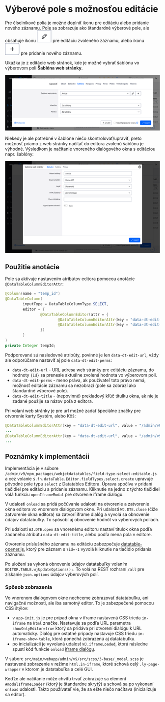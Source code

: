 # Výberové pole s možnosťou editácie

Pre číselníkové polia je možné doplniť ikonu pre editáciu alebo pridanie nového záznamu. Pole sa zobrazuje ako štandardné výberové pole, ale obsahuje ikonu ![](field-select-icon-edit.png ":no-zoom") pre editáciu zvoleného záznamu, alebo ikonu ![](field-select-icon-add.png ":no-zoom") pre pridanie nového záznamu.

Ukážka je z editácie web stránok, kde je možné vybrať šablónu vo výberovom poli **Šablóna web stránky**.

![](field-select.png)

Niekedy je ale potrebné v šablóne niečo skontrolovať/upraviť, preto možnosť priamo z web stránky načítať do editora zvolenú šablónu je výhodné. Výsledkom je načítanie vnoreného dialógového okna s editáciou napr. šablóny:

![](field-select-editable.png)

## Použitie anotácie

Pole sa aktivuje nastavením atribútov editora pomocou anotácie ```@DataTableColumnEditorAttr```:

```java
@Column(name = "temp_id")
@DataTableColumn(
        inputType = DataTableColumnType.SELECT,
        editor = {
                @DataTableColumnEditor(attr = {
                        @DataTableColumnEditorAttr(key = "data-dt-edit-url", value = "/admin/v9/templates/temps-list/?tempId={id}"),
                        @DataTableColumnEditorAttr(key = "data-dt-edit-perms", value = "menuTemplates")
                })
        }
)
private Integer tempId;
```

Podporované sú nasledovné atribúty, povinné je len ```data-dt-edit-url```, vždy ale odporúčame nastaviť aj pole ```data-dt-edit-perms```:

- ```data-dt-edit-url``` - URL adresa web stránky pre editáciu záznamu, do hodnoty ```{id}``` sa prenesie aktuálne zvolená hodnota vo výberovom poli.
- ```data-dt-edit-perms``` - meno práva, ak používateľ toto právo nemá, možnosť editácie záznamu sa nezobrazí (pole sa zobrazí ako štandardné výberové pole).
- ```data-dt-edit-title``` - (nepovinné) prekladový kľúč titulku okna, ak nie je zadané použije sa názov poľa z editora.

Pri volaní web stránky je pre url možné zadať špeciálne značky pre otvorenie karty Systém, alebo Kôš:

```java
@DataTableColumnEditorAttr(key = "data-dt-edit-url", value = "/admin/v9/webpages/web-pages-list/?groupid=SYSTEM&docid={id}")
...
@DataTableColumnEditorAttr(key = "data-dt-edit-url", value = "/admin/v9/webpages/web-pages-list/?groupid=TRASH&docid={id}")
...
```

## Poznámky k implementácii

Implementácia je v súbore ```/admin/v9/npm_packages/webjetdatatables/field-type-select-editable.js``` a cez volanie ```$.fn.dataTable.Editor.fieldTypes.select.create``` upravuje pôvodné pole typu ```select``` z Datatables Editora. Úprava spočíva v pridaní tlačidiel pre editáciu a pridanie záznamu. Kliknutie na jedno z týchto tlačidiel volá funkciu ```openIframeModal``` pre otvorenie iframe dialógu.

V udalosti ```onload``` sa pridá počúvanie udalosti na otvorenie a zatvorenie okna editora vo vnorenom dialógovom okne. Pri udalosti ```WJ.DTE.close``` (čiže zatvorenie okna editora) sa zatvorí iframe dialóg a vyvolá sa obnovenie údajov datatabuľky. To spôsobí aj obnovenie hodnôt vo výberových poliach.

Pri udalosti ```WJ.DTE.open``` sa vnorenému editoru nastaví titulok okna podľa zadaného atribútu ```data-dt-edit-title```, alebo podľa mena pola v editore.

Otvorenie príslušného záznamu na editáciu zabezpečuje [datatable-opener.js](../libraries/datatable-opener.md), ktorý pre záznam s ```?id=-1``` vyvolá kliknutie na tlačidlo pridania záznamu.

Po uložení sa vykoná obnovenie údajov datatabuľky volaním ```EDITOR.TABLE.wjUpdateOptions();```. To volá na REST rozhraní ```/all``` pre získanie ```json.options``` údajov výberových polí.

### Spôsob zobrazenia

Vo vnorenom dialógovom okne nechceme zobrazovať datatabuľku, ani navigačné možnosti, ale iba samotný editor. To je zabezpečené pomocou CSS štýlov:

- v ```app-init.js``` je pre prípad okna v iframe nastavená CSS trieda ```in-iframe``` na ```html``` značke. Nastavuje sa podľa URL parametra ```showOnlyEditor=true``` ktorý sa pridáva pri otvorení dialógu k URL automaticky. Dialóg pre ostatné prípady nastavuje CSS triedu ```in-iframe-show-table```, ktorá ponechá zobrazenú aj datatabuľku.
- po inicializácii je vyvolaná udalosť ```WJ.iframeLoaded```, ktorá následne spustí kód funkcie ```onload``` [iframe dialógu](../frameworks/webjetjs.md?id=iframe-dialóg).

V súbore ```src/main/webapp/admin/v9/src/scss/3-base/_modal.scss``` je nastavené zobrazenie v režime ```html.in-iframe```, ktoré schová celý ```.ly-page-wrapper``` v ktorom je datatabuľka a celé GUI.

Keďže ale načítanie môže chvíľu trvať zobrazuje sa element ```#modalIframeLoader``` (ktorý je štandardne skrytý) a schová sa po vykonaní ```onload``` udalosti. Takto používateľ vie, že sa ešte niečo načítava (inicializuje sa editor).